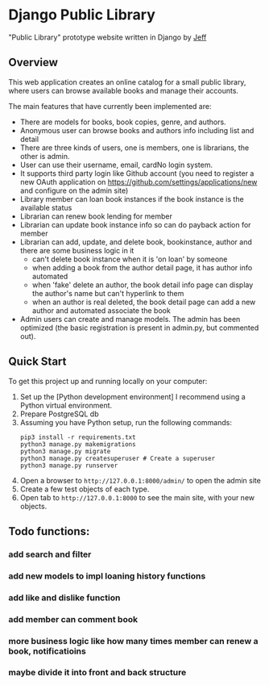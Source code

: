 # Django Public Library

"Public Library" prototype website written in Django by <a href="mailto:liubing009@gmail.com">Jeff</a>


## Overview

This web application creates an online catalog for a small public library, where users can browse available books and manage their accounts.

The main features that have currently been implemented are:

* There are models for books, book copies, genre, and authors.
* Anonymous user can browse books and authors info including list and detail
* There are three kinds of users, one is members, one is librarians, the other is admin.
* User can use their username, email, cardNo login system.
* It supports third party login like Github account (you need to register a new OAuth application on https://github.com/settings/applications/new and configure on the admin site)
* Library member can loan book instances if the book instance is the available status
* Librarian can renew book lending for member
* Librarian can update book instance info so can do payback action for member
* Librarian can add, update, and delete book, bookinstance, author and there are some business logic in it
   * can't delete book instance when it is 'on loan' by someone
   * when adding a book from the author detail page, it has author info automated
   * when 'fake' delete an author, the book detail info page can display the author's name but can't hyperlink to them
   * when an author is real deleted, the book detail page can add a new author and automated associate the book
* Admin users can create and manage models. The admin has been optimized (the basic registration is present in admin.py, but commented out).


## Quick Start

To get this project up and running locally on your computer:
1. Set up the [Python development environment]
   I recommend using a Python virtual environment.
1. Prepare PostgreSQL db
1. Assuming you have Python setup, run the following commands:
   ```
   pip3 install -r requirements.txt
   python3 manage.py makemigrations
   python3 manage.py migrate
   python3 manage.py createsuperuser # Create a superuser
   python3 manage.py runserver
   ```
1. Open a browser to `http://127.0.0.1:8000/admin/` to open the admin site
1. Create a few test objects of each type.
1. Open tab to `http://127.0.0.1:8000` to see the main site, with your new objects.







## Todo functions:
### add search and filter
### add new models to impl loaning history functions
### add like and dislike function
### add member can comment book
### more business logic like how many times member can renew a book, notificatioins
### maybe divide it into front and back structure